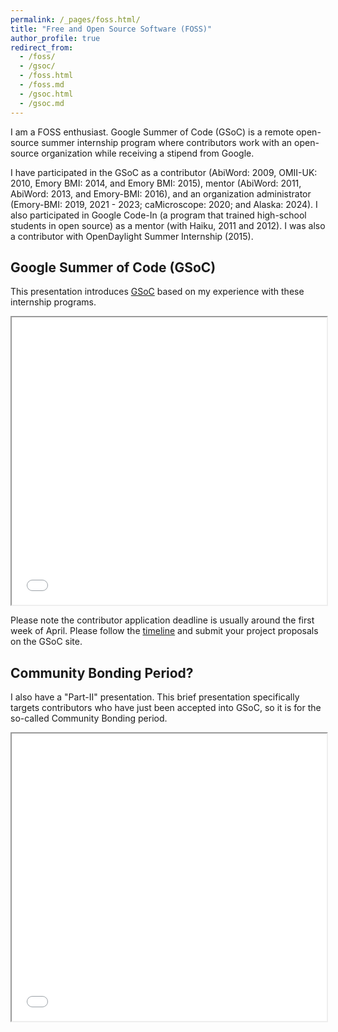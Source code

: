 ```yaml
---
permalink: /_pages/foss.html/
title: "Free and Open Source Software (FOSS)"
author_profile: true
redirect_from: 
  - /foss/
  - /gsoc/
  - /foss.html
  - /foss.md
  - /gsoc.html
  - /gsoc.md
---
```


I am a FOSS enthusiast. Google Summer of Code (GSoC) is a remote open-source summer internship program where contributors work with an open-source organization while receiving a stipend from Google.

I have participated in the GSoC as a contributor (AbiWord: 2009, OMII-UK: 2010, Emory BMI: 2014, and Emory BMI: 2015), mentor (AbiWord: 2011, AbiWord: 2013, and Emory-BMI: 2016), and an organization administrator (Emory-BMI: 2019, 2021 - 2023; caMicroscope: 2020; and Alaska: 2024).  I also participated in Google Code-In (a program that trained high-school students in open source) as a mentor (with Haiku, 2011 and 2012). I was also a contributor with OpenDaylight Summer Internship (2015).

## Google Summer of Code (GSoC)

This presentation introduces [GSoC](https://summerofcode.withgoogle.com/) based on my experience with these internship programs. 

<iframe src="../../files/GSoC.pdf" width="100%" height="460px"></iframe>

Please note the contributor application deadline is usually around the first week of April. Please follow the [timeline](https://developers.google.com/open-source/gsoc/timeline) and submit your project proposals on the GSoC site.

## Community Bonding Period?

I also have a "Part-II" presentation. This brief presentation specifically targets contributors who have just been accepted into GSoC, so it is for the so-called Community Bonding period.

<iframe src="../../files/GSoC-Part-II.pdf" width="100%" height="460px"></iframe>

